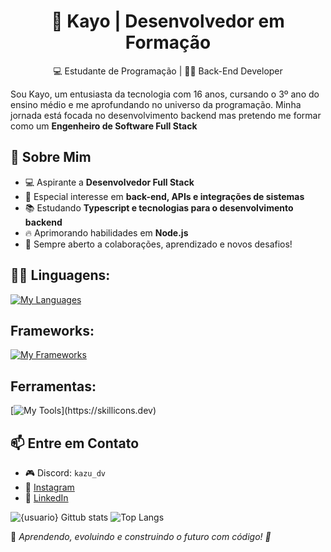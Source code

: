 <h1 align="center"> 🚀 Kayo | Desenvolvedor em Formação </h1>  

<p align="center">
  💻 Estudante de Programação | 👨‍💻 Back-End Developer
</p>

Sou Kayo, um entusiasta da tecnologia com 16 anos, cursando o 3º ano do ensino médio e me aprofundando no universo da programação. Minha jornada está focada no desenvolvimento backend mas pretendo me formar como um **Engenheiro de Software Full Stack**
  

## 🚀 Sobre Mim  
- 💻 Aspirante a **Desenvolvedor Full Stack**  
- 🎯 Especial interesse em **back-end, APIs e integrações de sistemas**  
- 📚 Estudando **Typescript e tecnologias para o desenvolvimento backend**  
- 🔥 Aprimorando habilidades em **Node.js**  
- 🤝 Sempre aberto a colaborações, aprendizado e novos desafios!  
  

##  👨‍💻 Linguagens:
[![My Languages](https://skillicons.dev/icons?i=html,css,js,nodejs)](https://skillicons.dev)

## Frameworks:
[![My Frameworks](https://skillicons.dev/icons?i=express)](https://skillicons.dev)

## Ferramentas:
[![My Tools](https://skillicons.dev/icons?i=git,github,vscode,)](https://skillicons.dev)
 

## 📫 Entre em Contato  
- 🎮 Discord: `kazu_dv`  
- 📸 [Instagram](https://instagram.com/kaynzz.66)  
- 💼 [LinkedIn](www.linkedin.com/in/kayo-dev)   
  
![{usuario} Gittub stats](https://github-readme-stats.vercel.app/api/?username=Kaynzz23\&show_icons=true\&title_color=fff\&icon_color=fff\&text_color=9f9f9f\&bg_color=00000000)
![Top Langs](https://github-readme-stats.vercel.app/api/top-langs/?username=Kaynzz23&layout=compact&show_icons=true\&title_color=fff\&icon_color=fff\&text_color=9f9f9f\&bg_color=00000000) 

📌 *Aprendendo, evoluindo e construindo o futuro com código! 🚀*  

